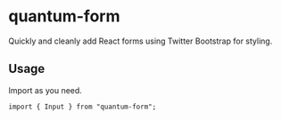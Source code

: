 # quantum-form

Quickly and cleanly add React forms using Twitter Bootstrap for styling.

## Usage 

Import as you need.  

`import { Input } from "quantum-form";`
